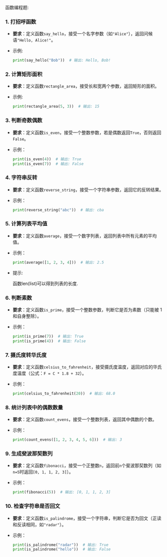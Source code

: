 函数编程题:

### **1. 打招呼函数**

- **要求**：定义函数`say_hello`，接受一个名字参数（如`"Alice"`），返回问候语`"Hello, Alice!"`。

- 示例:

  ```python
  print(say_hello("Bob"))  # 输出: Hello, Bob!
  ```

  

### **2. 计算矩形面积**

- **要求**：定义函数`rectangle_area`，接受长和宽两个参数，返回矩形的面积。

- 示例:

  ```python
  print(rectangle_area(5, 3))  # 输出: 15
  ```

### **3. 判断奇数偶数**

- **要求**：定义函数`is_even`，接受一个整数参数，若是偶数返回`True`，否则返回`False`。

- 示例：

  ```python
  print(is_even(4))  # 输出: True
  print(is_even(7))  # 输出: False
  ```

### **4. 字符串反转**

- **要求**：定义函数`reverse_string`，接受一个字符串参数，返回它的反转结果。

- 示例：

  ```python
  print(reverse_string("abc"))  # 输出: cba
  ```

### **5. 计算列表平均值**

- **要求**：定义函数`average`，接受一个数字列表，返回列表中所有元素的平均值。

- 示例：

  ```python
  print(average([1, 2, 3, 4]))  # 输出: 2.5
  ```

- 提示:

  函数len(list)可以得到列表的长度.

### **6. 判断素数**

- **要求**：定义函数`is_prime`，接受一个整数参数，判断它是否为素数（只能被 1 和自身整除）。

- 示例：

  ```python
  print(is_prime(7))  # 输出: True
  print(is_prime(4))  # 输出: False
  ```

### **7. 摄氏度转华氏度**

- **要求**：定义函数`celsius_to_fahrenheit`，接受摄氏度温度，返回对应的华氏度温度（公式：`F = C * 1.8 + 32`）。

- 示例：

  ```python
  print(celsius_to_fahrenheit(20))  # 输出: 68.0
  ```

### **8. 统计列表中的偶数数量**

- **要求**：定义函数`count_evens`，接受一个整数列表，返回其中偶数的个数。

- 示例：

  ```python
  print(count_evens([1, 2, 3, 4, 5, 6]))  # 输出: 3
  ```

### **9. 生成斐波那契数列**

- **要求**：定义函数`fibonacci`，接受一个正整数`n`，返回前`n`个斐波那契数列（如`n=5`时返回`[0, 1, 1, 2, 3]`）。

- 示例：

  ```python
  print(fibonacci(5))  # 输出: [0, 1, 1, 2, 3]
  ```

### **10. 检查字符串是否回文**

- **要求**：定义函数`is_palindrome`，接受一个字符串，判断它是否为回文（正读和反读相同，如`"radar"`）。

- 示例：

  ```python
  print(is_palindrome("radar"))  # 输出: True
  print(is_palindrome("hello"))  # 输出: False
  ```

  
